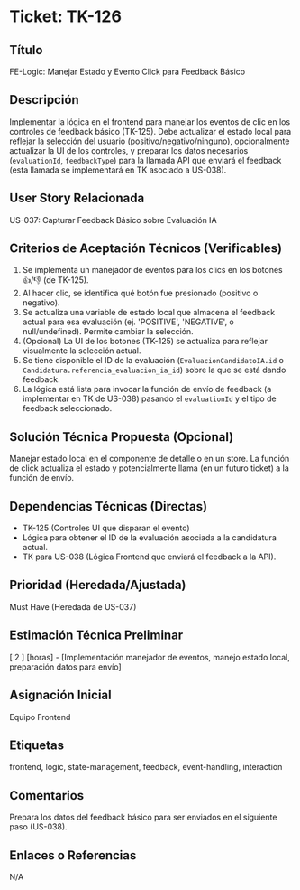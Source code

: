 # Ticket: TK-126

## Título
FE-Logic: Manejar Estado y Evento Click para Feedback Básico

## Descripción
Implementar la lógica en el frontend para manejar los eventos de clic en los controles de feedback básico (TK-125). Debe actualizar el estado local para reflejar la selección del usuario (positivo/negativo/ninguno), opcionalmente actualizar la UI de los controles, y preparar los datos necesarios (`evaluationId`, `feedbackType`) para la llamada API que enviará el feedback (esta llamada se implementará en TK asociado a US-038).

## User Story Relacionada
US-037: Capturar Feedback Básico sobre Evaluación IA

## Criterios de Aceptación Técnicos (Verificables)
1.  Se implementa un manejador de eventos para los clics en los botones 👍/👎 (de TK-125).
2.  Al hacer clic, se identifica qué botón fue presionado (positivo o negativo).
3.  Se actualiza una variable de estado local que almacena el feedback actual para esa evaluación (ej. 'POSITIVE', 'NEGATIVE', o null/undefined). Permite cambiar la selección.
4.  (Opcional) La UI de los botones (TK-125) se actualiza para reflejar visualmente la selección actual.
5.  Se tiene disponible el ID de la evaluación (`EvaluacionCandidatoIA.id` o `Candidatura.referencia_evaluacion_ia_id`) sobre la que se está dando feedback.
6.  La lógica está lista para invocar la función de envío de feedback (a implementar en TK de US-038) pasando el `evaluationId` y el tipo de feedback seleccionado.

## Solución Técnica Propuesta (Opcional)
Manejar estado local en el componente de detalle o en un store. La función de click actualiza el estado y potencialmente llama (en un futuro ticket) a la función de envío.

## Dependencias Técnicas (Directas)
* TK-125 (Controles UI que disparan el evento)
* Lógica para obtener el ID de la evaluación asociada a la candidatura actual.
* TK para US-038 (Lógica Frontend que enviará el feedback a la API).

## Prioridad (Heredada/Ajustada)
Must Have (Heredada de US-037)

## Estimación Técnica Preliminar
[ 2 ] [horas] - [Implementación manejador de eventos, manejo estado local, preparación datos para envío]

## Asignación Inicial
Equipo Frontend

## Etiquetas
frontend, logic, state-management, feedback, event-handling, interaction

## Comentarios
Prepara los datos del feedback básico para ser enviados en el siguiente paso (US-038).

## Enlaces o Referencias
N/A